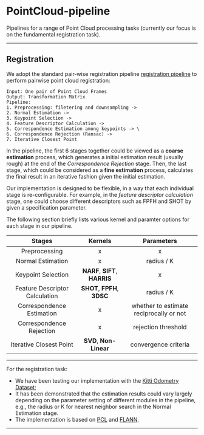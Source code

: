 # PointCloud-pipeline
Pipelines for a range of Point Cloud processing tasks (currently our focus is on the fundamental registration task).

---------------
## Registration
We adopt the standard pair-wise registration pipeline [registration pipeline](http://pointclouds.org/documentation/tutorials/registration_api.php) to perform pairwise point cloud registration:
```
Input: One pair of Point Cloud Frames
Output: Transformation Matrix
Pipeline: 
1. Preprocessing: filetering and downsampling -> 
2. Normal Estimation ->
3. Keypoint Selection ->
4. Feature Descriptor Calculation -> 
5. Correspondence Estimation among keypoints -> \
6. Correspondence Rejection (Ransac) -> 
7. Iterative Closest Point 
```
In the pipeline, the first 6 stages together could be viewed as a **coarse estimation** process, which generates a initial estimation result (usually rough) at the end of the *Correspondence Rejection* stage. Then, the last stage, which could be considered as a **fine estimation** process, calculates the final result in an iterative fashion given the initial estimation.

Our implementation is designed to be flexible, in a way that each individual stage is re-configurable. For example, in the *feature descriptor calculation* stage, one could choose different descriptors such as FPFH and SHOT by given a specification parameter.

The following section briefly lists various kernel and paramter options for each stage in our pipeline.

| Stages   |      Kernels      |  Parameters |
|:--------:|:-----------------:|:-----------:|
| Preprocessing | x | x |
| Normal Estimation | x |  radius / K |
| Keypoint Selection | **NARF**, **SIFT**, **HARRIS** | x |
| Feature Descriptor Calculation | **SHOT**, **FPFH**, **3DSC** | radius / K |
| Correspondence Estimation | x | whether to estimate reciprocally or not |
| Correspondence Rejection | x | rejection threshold |
| Iterative Closest Point | **SVD**, **Non-Linear** | convergence criteria |

---------------
For the registration task: 
- We have been testing our implementation with the [Kitti Odometry Dataset](http://www.cvlibs.net/datasets/kitti/eval_odometry.php);
- It has been demonstrated that the estimation results could vary largely depending on the parameter setting of different modules in the pipeline, e.g., the radius or K for nearest neighbor search in the Normal Estimation stage.
- The implementation is based on [PCL](http://www.pointclouds.org/) and [FLANN](https://github.com/mariusmuja/flann).

---------------
